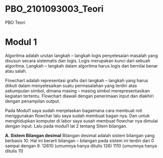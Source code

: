 # PBO_2101093003_Teori
PBO Teori
# Modul 1
Algoritma adalah urutan langkah – langkah logis penyelesaian masalah yang disusun secara sistematis dan logis. Logis merupakan kunci dari sebuah algoritma. Langkah – 
langkah dalam algoritma harus logis dan bernilai benar atau salah. 

Flowchart adalah representasi grafis dari langkah – langkah yang harus diikuti dalam menyelesaikan suatu permasalahan yang terdiri atas sekumpulan simbol, dimana masing – masing simbol merepresentasikan kegiatan tertentu. Flowchart diawali dengan penerimaan input dan diakhiri dengan penampilan output.

Pada Modul1 saya sudah menjelaskan bagaimana cara membuat roti menggunakan flowchar lalu saya sudah membuat bagan nya. Dan untuk menghidupkan komputer di labor saya susah membuat flowchar nya dimulai dengan input. Lalu pada modul1 lat 2 tentang Sitem bilangan.

**A. Sistem Bilangan desimal**
  Bilangan desimal adalah sistem bilangan yang berbasis 10. Hal ini berarti bilangan – bilangan pada sistem ini terdiri dari 0 sampai dengan 9.
            12610 (umumnya hanya ditulis 126) 
            1110 (umumnya hanya ditulis 11) 
